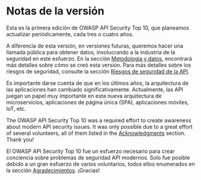 Notas de la versión
===================

Esta es la primera edición de OWASP API Security Top 10, que planeamos actualizar
periódicamente, cada tres o cuatro años.

A diferencia de esta versión, en versiones futuras, queremos hacer una
llamada pública para obtener datos, involucrando a la industria de la seguridad
en este esfuerzo. En la sección [Metodología y datos][1], encontrará más detalles
sobre cómo se creó esta versión. Para más detalles sobre los riesgos de seguridad,
consulte la sección [Riesgos de seguridad de la API][2].

Es importante darse cuenta de que en los últimos años, la arquitectura de
las aplicaciones han cambiado significativamente. Actualmente, las API juegan
un papel muy importante en esta nueva arquitectura de microservicios,
aplicaciones de página única (SPA), aplicaciones móviles, IoT, etc.

The OWASP API Security Top 10 was a required effort to create awareness about
modern API security issues. It was only possible due to a great effort of
several volunteers, all of them listed in the [Acknowledgments][3] section.
Thank you!


El OWASP API Security Top 10 fue un esfuerzo necesario para crear conciencia sobre
problemas de seguridad API modernos. Solo fue posible debido a un gran esfuerzo de
varios voluntarios, todos ellos enumerados en la sección [Agradecimientos][3].
¡Gracias!

[1]: ./0xd0-about-data.md
[2]: ./0x10-api-security-risks.md
[3]: ./0xd1-acknowledgments.md
